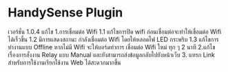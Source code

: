 # HandySense Plugin
เวอร์ชั่น 1.0.4 แก้ไข
1.การเชื่อมต่อ Wifi
  1.1 แก้ไขการปิด wifi ก่อนเชื่อมต่อจะทำให้เชื่อมต่อ Wifi ได้เร็วขึ้น
  1.2 มีการแสดงสถานะ กำลังเชื่อมต่อ Wifi โดยให้หลอดไฟ LED กระพริบ
  1.3 แก้ไขการทำงานแบบ Offline หากไม่มี Wifi จะให้บอร์ดทำการ เชื่อมต่อ 
Wifi ใหม่ ทุก ๆ  2 นาที
2.แก้ไขเรื่องการสั่งงาน Relay แบบ Manual และยังสามารถส่งข้อมูลกลับไปยังหน้าเว็บ
3. แทรก Link สำหรับการใช้งานเรียกใช้งาน Web ได้สะดวกมากขึ้น
